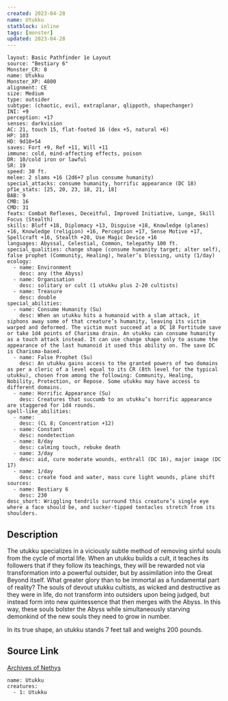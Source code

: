 ```yaml
---
created: 2023-04-28
name: Utukku
statblock: inline
tags: [monster]
updated: 2023-04-28
---
```

```statblock
layout: Basic Pathfinder 1e Layout
source: "Bestiary 6"
Monster_CR: 8
name: Utukku
Monster_XP: 4800
alignment: CE
size: Medium
type: outsider
subtype: (chaotic, evil, extraplanar, qlippoth, shapechanger)
INI: +9
perception: +17
senses: darkvision
AC: 21, touch 15, flat-footed 16 (dex +5, natural +6)
HP: 103
HD: 9d10+54
saves: Fort +9, Ref +11, Will +11
immune: cold, mind-affecting effects, poison
DR: 10/cold iron or lawful
SR: 19
speed: 30 ft.
melee: 2 slams +16 (2d6+7 plus consume humanity)
special_attacks: consume humanity, horrific appearance (DC 18)
pf1e_stats: [25, 20, 23, 18, 21, 18]
BAB: 9
CMB: 16
CMD: 31
feats: Combat Reflexes, Deceitful, Improved Initiative, Lunge, Skill Focus (Stealth)
skills: Bluff +18, Diplomacy +13, Disguise +18, Knowledge (planes) +16, Knowledge (religion) +16, Perception +17, Sense Motive +17, Spellcraft +16, Stealth +20, Use Magic Device +16
languages: Abyssal, Celestial, Common, telepathy 100 ft.
special_qualities: change shape (consume humanity target; alter self), false prophet (Community, Healing), healer’s blessing, unity (1/day)
ecology:
  - name: Environment
    desc: any (the Abyss)
  - name: Organisation
    desc: solitary or cult (1 utukku plus 2-20 cultists)
  - name: Treasure
    desc: double
special_abilities:
  - name: Consume Humanity (Su)
    desc: When an utukku hits a humanoid with a slam attack, it siphons away some of that creature’s humanity, leaving its victim warped and deformed. The victim must succeed at a DC 18 Fortitude save or take 1d4 points of Charisma drain. An utukku can consume humanity as a touch attack instead. It can use change shape only to assume the appearance of the last humanoid it used this ability on. The save DC is Charisma-based.
  - name: False Prophet (Su)
    desc: An utukku gains access to the granted powers of two domains as per a cleric of a level equal to its CR (8th level for the typical utukku), chosen from among the following: Community, Healing, Nobility, Protection, or Repose. Some utukku may have access to different domains.
  - name: Horrific Appearance (Su)
    desc: Creatures that succumb to an utukku’s horrific appearance are staggered for 1d4 rounds.
spell-like_abilities:
  - name:
    desc: (CL 8; Concentration +12)
  - name: Constant
    desc: nondetection
  - name: 8/day
    desc: calming touch, rebuke death
  - name: 3/day
    desc: aid, cure moderate wounds, enthrall (DC 16), major image (DC 17)
  - name: 1/day
    desc: create food and water, mass cure light wounds, plane shift
sources:
  - name: Bestiary 6
    desc: 230
desc_short: Wriggling tendrils surround this creature’s single eye where a face should be, and sucker-tipped tentacles stretch from its shoulders.
```
## Description
The utukku specializes in a viciously subtle method of removing sinful souls from the cycle of mortal life. When an utukku builds a cult, it teaches its followers that if they follow its teachings, they will be rewarded not via transformation into a powerful outsider, but by assimilation into the Great Beyond itself. What greater glory than to be immortal as a fundamental part of reality? The souls of devout utukku cultists, as wicked and destructive as they were in life, do not transform into outsiders upon being judged, but instead form into new quintessence that then merges with the Abyss. In this way, these souls bolster the Abyss while simultaneously starving demonkind of the new souls they need to grow in number. 

In its true shape, an utukku stands 7 feet tall and weighs 200 pounds.
## Source Link
[Archives of Nethys](https://aonprd.com/MonsterDisplay.aspx?ItemName=Utukku)
```encounter-table
name: Utukku
creatures:
  - 1: Utukku
```
